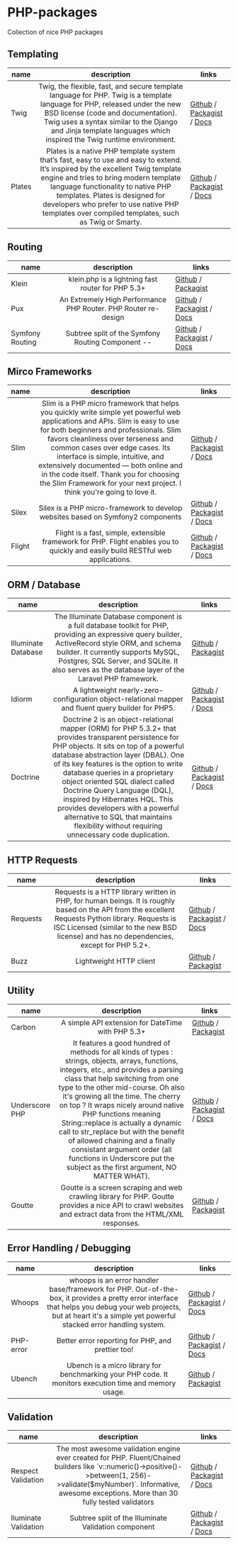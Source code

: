 PHP-packages
============

Collection of nice PHP packages

## Templating

 name        | description           | links  
 ------------- |:-------------:| -----
 Twig      | Twig, the flexible, fast, and secure template language for PHP. Twig is a template language for PHP, released under the new BSD license (code and documentation). Twig uses a syntax similar to the Django and Jinja template languages which inspired the Twig runtime environment. | [Github](https://github.com/fabpot/Twig) / [Packagist](https://packagist.org/packages/twig/twig) / [Docs](http://twig.sensiolabs.org/documentation)
 Plates      | Plates is a native PHP template system that’s fast, easy to use and easy to extend. It’s inspired by the excellent Twig template engine and tries to bring modern template language functionality to native PHP templates. Plates is designed for developers who prefer to use native PHP templates over compiled templates, such as Twig or Smarty.  | [Github](https://github.com/php-loep/Plates) / [Packagist](https://packagist.org/packages/league/plates) / [Docs](http://platesphp.com/)

## Routing

 name        | description           | links  
 ------------- |:-------------:| -----
 Klein      | klein.php is a lightning fast router for PHP 5.3+ | [Github](https://github.com/chriso/klein.php) / [Packagist](https://packagist.org/packages/klein/klein)
  Pux | An Extremely High Performance PHP Router. PHP Router re-design | [Github](https://github.com/c9s/Pux) / [Packagist](https://packagist.org/packages/corneltek/pux) / [Docs](http://c9s.github.io/Pux/)
  Symfony Routing | Subtree split of the Symfony Routing Component -- | [Github](https://github.com/symfony/Routing) / [Packagist](https://packagist.org/packages/symfony/routing) / [Docs](http://symfony.com/doc/current/components/routing/introduction.html)


## Mirco Frameworks

 name        | description           | links  
 ------------- |:-------------:| -----
 Slim      | Slim is a PHP micro framework that helps you quickly write simple yet powerful web applications and APIs. Slim is easy to use for both beginners and professionals. Slim favors cleanliness over terseness and common cases over edge cases. Its interface is simple, intuitive, and extensively documented — both online and in the code itself. Thank you for choosing the Slim Framework for your next project. I think you're going to love it. | [Github](https://github.com/codeguy/Slim) / [Packagist](https://packagist.org/packages/slim/slim) / [Docs](http://docs.slimframework.com/)
 Silex      | Silex is a PHP micro-framework to develop websites based on Symfony2 components  | [Github](https://github.com/silexphp/Silex) / [Packagist](https://packagist.org/packages/silex/silex) / [Docs](http://silex.sensiolabs.org/documentation)
  Flight      | Flight is a fast, simple, extensible framework for PHP. Flight enables you to quickly and easily build RESTful web applications.  | [Github](https://github.com/mikecao/flight) / [Packagist](https://packagist.org/packages/mikecao/flight) / [Docs](http://flightphp.com/learn)

## ORM / Database

 name        | description           | links  
 ------------- |:-------------:| -----
  Illuminate Database      | The Illuminate Database component is a full database toolkit for PHP, providing an expressive query builder, ActiveRecord style ORM, and schema builder. It currently supports MySQL, Postgres, SQL Server, and SQLite. It also serves as the database layer of the Laravel PHP framework.  | [Github](https://github.com/illuminate/database) / [Packagist](https://packagist.org/packages/illuminate/database)
   Idiorm      | A lightweight nearly-zero-configuration object-relational mapper and fluent query builder for PHP5. | [Github](https://github.com/j4mie/idiorm/) / [Packagist](https://packagist.org/packages/j4mie/idiorm) / [Docs](http://idiorm.readthedocs.org/en/latest/)
 Doctrine      | Doctrine 2 is an object-relational mapper (ORM) for PHP 5.3.2+ that provides transparent persistence for PHP objects. It sits on top of a powerful database abstraction layer (DBAL). One of its key features is the option to write database queries in a proprietary object oriented SQL dialect called Doctrine Query Language (DQL), inspired by Hibernates HQL. This provides developers with a powerful alternative to SQL that maintains flexibility without requiring unnecessary code duplication. | [Github](https://github.com/doctrine/doctrine2) / [Packagist](https://packagist.org/packages/doctrine/orm) / [Docs](http://www.doctrine-project.org/)
 
## HTTP Requests

 name        | description           | links  
 ------------- |:-------------:| -----
 Requests | Requests is a HTTP library written in PHP, for human beings. It is roughly based on the API from the excellent Requests Python library. Requests is ISC Licensed (similar to the new BSD license) and has no dependencies, except for PHP 5.2+. | [Github](https://github.com/rmccue/Requests) / [Packagist](https://packagist.org/packages/rmccue/requests) / [Docs](https://github.com/rmccue/Requests/blob/master/docs/README.md)
 Buzz | Lightweight HTTP client | [Github](https://github.com/kriswallsmith/Buzz) / [Packagist](https://packagist.org/packages/kriswallsmith/buzz) 

## Utility

 name        | description           | links  
 ------------- |:-------------:| -----
 Carbon| A simple API extension for DateTime with PHP 5.3+ | [Github](https://github.com/filp/whoops) / [Packagist](https://packagist.org/packages/nesbot/carbon) 
 Underscore PHP | It features a good hundred of methods for all kinds of types : strings, objects, arrays, functions, integers, etc., and provides a parsing class that help switching from one type to the other mid-course. Oh also it's growing all the time. The cherry on top ? It wraps nicely around native PHP functions meaning String::replace is actually a dynamic call to str_replace but with the benefit of allowed chaining and a finally consistant argument order (all functions in Underscore put the subject as the first argument, NO MATTER WHAT).| [Github](https://github.com/Anahkiasen/underscore-php) / [Packagist](https://packagist.org/packages/anahkiasen/underscore-php) / [Docs](http://anahkiasen.github.io/underscore-php/)
  Goutte | Goutte is a screen scraping and web crawling library for PHP. Goutte provides a nice API to crawl websites and extract data from the HTML/XML responses. | [Github](https://github.com/fabpot/Goutte) / [Packagist](https://packagist.org/packages/fabpot/goutte) 

## Error Handling / Debugging

 name        | description           | links  
 ------------- |:-------------:| -----
 Whoops| whoops is an error handler base/framework for PHP. Out-of-the-box, it provides a pretty error interface that helps you debug your web projects, but at heart it's a simple yet powerful stacked error handling system. | [Github](https://github.com/filp/whoops) / [Packagist](https://packagist.org/packages/filp/whoops) / [Docs](https://github.com/filp/whoops/wiki/API-Documentation)
 PHP-error| Better error reporting for PHP, and prettier too! | [Github](https://github.com/JosephLenton/PHP-Error) / [Packagist](https://packagist.org/packages/joseph-lenton/php-error) / [Docs](http://phperror.net/)
  Ubench | Ubench is a micro library for benchmarking your PHP code. It monitors execution time and memory usage.  | [Github](https://github.com/devster/ubench) / [Packagist](https://packagist.org/packages/devster/ubench) 
  
  ## Validation

 name        | description           | links  
 ------------- |:-------------:| -----
 Respect Validation| The most awesome validation engine ever created for PHP. Fluent/Chained builders like ´v::numeric()->positive()->between(1, 256)->validate($myNumber)´. Informative, awesome exceptions. More than 30 fully tested validators | [Github](https://github.com/Respect/Validation) / [Packagist](https://packagist.org/packages/respect/validation) / [Docs](http://documentup.com/Respect/Validation/)
 Iluminate Validation| Subtree split of the Illuminate Validation component | [Github](https://github.com/illuminate/validation) / [Packagist](https://packagist.org/packages/illuminate/validation) / [Docs](http://laravel.com/docs/validation)

